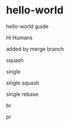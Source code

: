 # hello-world
hello-world guide

Hi Humans

added by merge branch

squash

single

single squash

single rebase

br

pr
